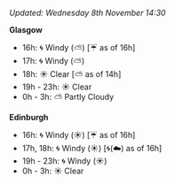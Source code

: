 *Updated: Wednesday 8th November 14:30*

**Glasgow**

* 16h: :cyclone: Windy (:partly_sunny:) [:umbrella: as of 16h]
* 17h: :cyclone: Windy (:partly_sunny:)
* 18h: :sunny: Clear [:partly_sunny: as of 14h]
* 19h - 23h: :sunny: Clear
* 0h - 3h: :partly_sunny: Partly Cloudy

**Edinburgh**

* 16h: :cyclone: Windy (:sunny:) [:umbrella: as of 16h]
* 17h, 18h: :cyclone: Windy (:sunny:) [:cyclone:(:cloud:) as of 16h]
* 19h - 23h: :cyclone: Windy (:sunny:)
* 0h - 3h: :sunny: Clear
